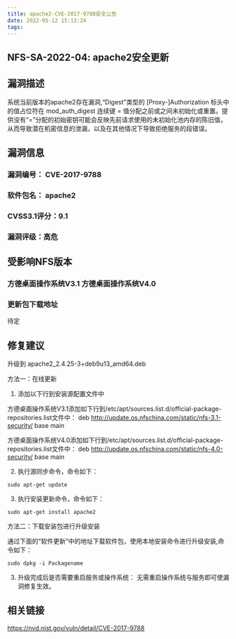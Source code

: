 ```yaml
---
title: apache2-CVE-2017-9788安全公告
date: 2022-05-12 15:13:24
tags:
---
```


## NFS-SA-2022-04: apache2安全更新

## 漏洞描述

系统当前版本的apache2存在漏洞,“Digest”类型的 [Proxy-]Authorization 标头中的值占位符在 mod_auth_digest 连续键 = 值分配之前或之间未初始化或重置。提供没有“=”分配的初始密钥可能会反映先前请求使用的未初始化池内存的陈旧值，从而导致潜在机密信息的泄漏，以及在其他情况下导致拒绝服务的段错误。

## 漏洞信息

###    漏洞编号： CVE-2017-9788

###    软件包名： apache2

###    CVSS3.1评分：9.1

###    漏洞评级：高危

## 受影响NFS版本

###    方德桌面操作系统V3.1   方德桌面操作系统V4.0

### 更新包下载地址

待定

## 修复建议

升级到 apache2_2.4.25-3+deb9u13_amd64.deb

方法一：在线更新

1. 添加以下行到安装源配置文件中

方德桌面操作系统V3.1添加如下行到/etc/apt/sources.list.d/official-package-repositories.list文件中：
deb http://update.os.nfschina.com/static/nfs-3.1-security/ base main

方德桌面操作系统V4.0添加如下行到/etc/apt/sources.list.d/official-package-repositories.list文件中：
deb http://update.os.nfschina.com/static/nfs-4.0-security/ base main



2. 执行源同步命令，命令如下：

```
sudo apt-get update
```

3. 执行安装更新命令，命令如下：

```
sudo apt-get install apache2
```

方法二：下载安装包进行升级安装

通过下面的“软件更新”中的地址下载软件包，使用本地安装命令进行升级安装,命令如下：

```
sudo dpkg -i Packagename
```

3. 升级完成后是否需要重启服务或操作系统：
   无需重启操作系统与服务即可使漏洞修复生效。

## 相关链接

https://nvd.nist.gov/vuln/detail/CVE-2017-9788
